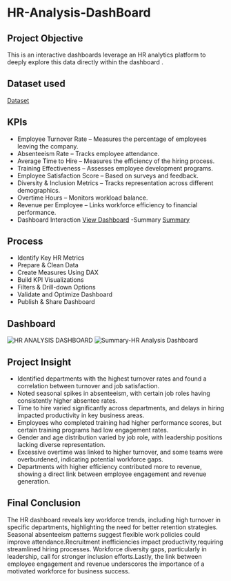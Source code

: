 # HR-Analysis-DashBoard

## Project Objective
This is an interactive dashboards leverage an HR analytics platform to deeply explore this data directly within the dashboard .

## Dataset used
<a href="https://github.com/Janastark07/HR-Analysis-DashBoard/blob/main/Employee%20Sample%20Data.xlsx">Dataset</a>

## KPIs
- Employee Turnover Rate – Measures the percentage of employees leaving the company.
- Absenteeism Rate – Tracks employee attendance.
- Average Time to Hire – Measures the efficiency of the hiring process.
- Training Effectiveness – Assesses employee development programs.
- Employee Satisfaction Score – Based on surveys and feedback.
- Diversity & Inclusion Metrics – Tracks representation across different demographics.
- Overtime Hours – Monitors workload balance.
- Revenue per Employee – Links workforce efficiency to financial performance.
- Dashboard Interaction <a href="https://github.com/Janastark07/HR-Analysis-DashBoard/blob/main/HR%20ANALYSIS%20DASHBOARD.png">View Dashboard</a>
-Summary <a href="https://github.com/Janastark07/HR-Analysis-DashBoard/blob/main/Summary-HR%20Analysis%20Dashboard.png">Summary</a>

## Process
- Identify Key HR Metrics
- Prepare & Clean Data  
- Create Measures Using DAX  
- Build KPI Visualizations  
- Filters & Drill-down Options  
- Validate and Optimize Dashboard  
- Publish & Share Dashboard  

## Dashboard
![HR ANALYSIS DASHBOARD](https://github.com/user-attachments/assets/196870fa-7c8a-4258-865a-851e0437c809)
![Summary-HR Analysis Dashboard](https://github.com/user-attachments/assets/cea48631-d423-4602-b795-9c8ea0be380d)


## Project Insight
- Identified departments with the highest turnover rates and found a correlation between turnover and job satisfaction.
- Noted seasonal spikes in absenteeism, with certain job roles having consistently higher absentee rates.
- Time to hire varied significantly across departments, and delays in hiring impacted productivity in key business areas.
- Employees who completed training had higher performance scores, but certain training programs had low engagement rates.
- Gender and age distribution varied by job role, with leadership positions lacking diverse representation.
- Excessive overtime was linked to higher turnover, and some teams were overburdened, indicating potential workforce gaps.
- Departments with higher efficiency contributed more to revenue, showing a direct link between employee engagement and revenue generation.

## Final Conclusion
The HR dashboard reveals key workforce trends, including high turnover in specific departments, highlighting the need for better retention strategies. 
Seasonal absenteeism patterns suggest flexible work policies could improve attendance.Recruitment inefficiencies impact productivity,requiring streamlined hiring processes. 
Workforce diversity gaps, particularly in leadership, call for stronger inclusion efforts.Lastly, the link between employee engagement and revenue underscores the importance 
of a motivated workforce for business success.







